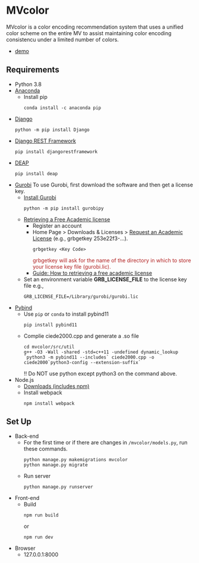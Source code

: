 # MVcolor
MVcolor is a color encoding recommendation system that uses a unified color scheme on the entire MV to assist maintaining color encoding consistencu under a limited number of colors. 
- [demo](https://youtu.be/mqJS7xz704o)
## Requirements
- Python 3.8
- [Anaconda](https://docs.anaconda.com/anaconda/install/index.html)
    - Install pip 
      ```
      conda install -c anaconda pip 
      ```
- [Django](https://docs.djangoproject.com/en/4.0/topics/install/)
  ```
  python -m pip install Django
  ```
- [Django REST Framework](https://www.django-rest-framework.org/#installation)
  ```
  pip install djangorestframework
  ```
- [DEAP](https://github.com/DEAP/deap)
  ```
  pip install deap
  ```
- [Gurobi](https://support.gurobi.com/hc/en-us)
  To use Gurobi, first download the software and then get a license key.
    - [Install Gurobi](https://support.gurobi.com/hc/en-us/articles/360044290292-How-do-I-install-Gurobi-for-Python-)
      ```
      python -m pip install gurobipy
      ```
    - [Retrieving a Free Academic license](https://www.gurobi.com/documentation/9.5/quickstart_mac/retrieving_a_free_academic.html)
        - Register an account
        - Home Page > Downloads & Licenses > [Request an Academic License](https://www.gurobi.com/downloads/end-user-license-agreement-academic/)
          (e.g., grbgetkey 253e22f3-...).
          ```
          grbgetkey <Key Code>
          ```
          <font color=firebrick>grbgetkey will ask for the name of the directory in which to store your license key file (gurobi.lic). </font>
        - [Guide: How to retrieving a free academic license](https://www.gurobi.com/documentation/9.5/quickstart_mac/retrieving_a_free_academic.html#subsection:academiclicense)
    - Set an environment variable  **GRB_LICENSE_FILE** to the license key file
      e.g., 
      ```
      GRB_LICENSE_FILE=/Library/gurobi/gurobi.lic
      ```
- [Pybind](https://pybind11.readthedocs.io/en/stable/)
    - Use `pip` or `conda` to install pybind11 
      ```
      pip install pybind11
      ```
    - Complie ciede2000.cpp and generate a .so file
        ```
        cd mvcolor/src/util 
        g++ -O3 -Wall -shared -std=c++11 -undefined dynamic_lookup `python3 -m pybind11 --includes` ciede2000.cpp -o ciede2000`python3-config --extension-suffix`
        ```
       !! Do NOT use python except python3 on the command above.
- Node.js
    - [Downloads (includes npm)](https://nodejs.org/en/download/)
    - Install webpack
      ```
      npm install webpack
      ```
## Set Up
- Back-end
    - For the first time or if there are changes in `/mvcolor/models.py`, run these commands.
      ```
      python manage.py makemigrations mvcolor
      python manage.py migrate
      ```
    - Run server
      ```
      python manage.py runserver
      ```
- Front-end
    - Build
      ```
      npm run build
      ```
      or 
      ```
      npm run dev
      ```
- Browser
    - 127.0.0.1:8000